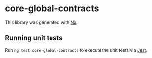# core-global-contracts

This library was generated with [Nx](https://nx.dev).

## Running unit tests

Run `ng test core-global-contracts` to execute the unit tests via [Jest](https://jestjs.io).

